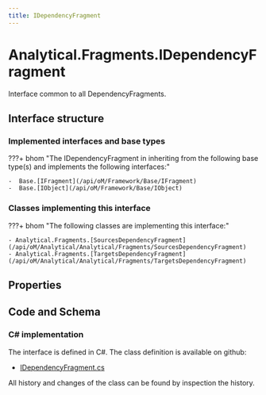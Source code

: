 ```yaml
---
title: IDependencyFragment
---
```


# Analytical.Fragments.IDependencyFragment

Interface common to all DependencyFragments.

## Interface structure

### Implemented interfaces and base types

???+ bhom "The IDependencyFragment in inheriting from the following base type(s) and implements the following interfaces:"

    -  Base.[IFragment](/api/oM/Framework/Base/IFragment)
    -  Base.[IObject](/api/oM/Framework/Base/IObject)


### Classes implementing this interface

???+ bhom "The following classes are implementing this interface:"

    - Analytical.Fragments.[SourcesDependencyFragment](/api/oM/Analytical/Analytical/Fragments/SourcesDependencyFragment)
    - Analytical.Fragments.[TargetsDependencyFragment](/api/oM/Analytical/Analytical/Fragments/TargetsDependencyFragment)


## Properties

## Code and Schema

### C# implementation

The interface is defined in C#. The class definition is available on github:

- [IDependencyFragment.cs](https://github.com/BHoM/BHoM/blob/develop/Analytical_oM/Fragments\IDependencyFragment.cs)

All history and changes of the class can be found by inspection the history.
